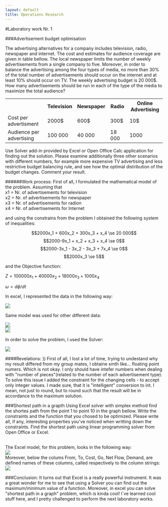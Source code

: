 ```yaml
---
layout: default
title: Operations Research
---
```


#Laboratory work Nr. 1

###Advertisement budget optimisation

The advertising alternatives for a company includes television, radio, newspaper and internet. The cost and estimates for audience coverage are given in table bellow. The local newspaper limits the number of weekly advertisements from a single company to five. Moreover, in order to balance the advertising among the four types of media, no more than 30% of the total number of advertisements should occur on the internet and at least 10% should occur on TV. The weekly advertising budget is 20 000$. How many advertisements should be run in each of the type of the media to maximize the total audience?

<table>
    <tr>
        <th>  </th>
        <th>Television</th>
        <th>Newspaper</th>
        <th>Radio</th>
        <th>Online Advertising</th>
    </tr>
    <tr>
        <td>Cost per advertisment</td>
        <td>2000$</td>
        <td>600$</td>
        <td>300$</td>
        <td>10$</td>
    </tr>
    <tr>
        <td>Audience per advertising</td>
        <td>100 000</td>
        <td>40 000</td>
        <td>18 000</td>
        <td>1000</td>
    </tr>
</table> 

Use Solver add-in provided by Excel or Open Office Calc application for finding out the solution. Please examine additionally three other scenarios with different numbers, for example more expensive TV advertising and less restrictive budget balancing rule, and see how the optimal distribution of the budget changes. Comment your result.

######Work process:
First of all, I formulated the mathematical model of the problem. Assuming that<br />
x1 = Nr. of advertisements for television<br />
x2 = Nr. of advertisements for newspaper<br />
x3 = Nr. of advertisements for radion<br />
x4 = Nr. of advertisements for Internet <br />

and using the constrains from the problem I obtained the following system of inequalities:

$$2000x_1 + 600x_2 + 300x_3 + x_4 \se 20 000$$
$$2000-9x_1 + x_2 + x_3 + x_4 \se 0$$
$$2000-3x_1 - 3x_2 - 3x_3 + 7x_4 \se 0$$
$$2000x_3 \se 5$$

and the Objective function:

$Z = 100000x_1 + 40000x_2 + 18000x_3 + 1000x_4$ 

$\omega = d\phi / dt$

In excel, I represented the data in the following way:
<div class="custom-image"><img src="https://36.media.tumblr.com/577525c2dc82a773e9484c6d3152862d/tumblr_o3pkzxwNM61udztn8o6_500.png" /></div>

Same model was used for other different data:
<div class="custom-image"><img src="https://41.media.tumblr.com/2503aeaaa14b54196bcd20548c336468/tumblr_o3pkzxwNM61udztn8o7_500.png" /></div>
<div class="custom-image"><img src="https://40.media.tumblr.com/75dbb29a1c8872a2cfed7c25f1e5d791/tumblr_o3pkzxwNM61udztn8o10_500.png" /></div>

In order to solve the problem, I used the Solver:
<div class="custom-image"><img src="https://40.media.tumblr.com/ac3dfecb86cfc501f0aa1f025519d43a/tumblr_o3pkzxwNM61udztn8o3_1280.png" /></div>

####Revelations: ))
First of all, I lost a lot of time, trying to undestand why my result differed from my group mates, I obtaine smth like... floating point numers. Which is not okay. I only should have intefer numbers when dealing with "number of pieces"(related to the number of each advertisement type). To solve this issue I added the constraint for the changing cells - to accept only integer values. I made sure, that it is "intelligent" conversion to int. I mean, not just to round, but to round such that the result will be in accordance to the maximum solution.

###Shortest path in a grapth
Using Excel solver with simplex method find the shortes path from the point 1 to point 10 in the graph bellow. Write the constraints and the function that you chosed to be optimized. Please write all, if any, interesting properties you’ve noticed when writting down the constraints. Find the shortest path using linear programming solver from Open Office or Excel.

<br />
The Excel model, for this problem, looks in the following way:

<div class="custom-image"><img src="https://41.media.tumblr.com/ffb9bdcbaf4775f42b3b7be58e93e083/tumblr_o3pkzxwNM61udztn8o5_500.png" /></div>
Moreover, below the colums From, To, Cost, Go, Net Flow, Demand, are defined names of these columns, called respectively to the column strings:
<div class="custom-image"><img src="https://36.media.tumblr.com/ae2c4f3c687482ec9623ca93b367f607/tumblr_o3pl0nYsBy1udztn8o1_1280.png" /></div>

###Conclusion:
It turns out that Excel is a really powerful instrument. It was a great wonder for me to see that using a Solver you can find out the maximum/minimum value of a function. Moreover, in excel you can solve "shortest path in a graph" problem, which is kinda cool! I`ve learned cool stuff here, and I pretty challenged to perform the next laboratory works.